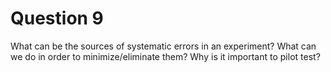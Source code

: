 # Question 9

What can be the sources of systematic errors in an experiment? What can we do in
order to minimize/eliminate them? Why is it important to pilot test?